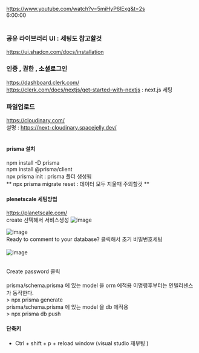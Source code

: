 https://www.youtube.com/watch?v=5miHyP6lExg&t=2s
<br />
6:00:00
<br /><br />

### 공유 라이브러리 UI : 세팅도 참고할것
https://ui.shadcn.com/docs/installation
<br />
### 인증 , 권한 , 소셜로그인
https://dashboard.clerk.com/
<br />
https://clerk.com/docs/nextjs/get-started-with-nextjs : next.js 세팅 
<br />
### 파일업로드
https://cloudinary.com/
<br />
설명 : https://next-cloudinary.spacejelly.dev/
<br />
<br />
#### prisma 설치
npm install -D prisma <br />
npm install @prisma/client <br />
npx prisma init : prisma 폴더 생성됨 <br />
** npx prisma migrate reset  : 데이터 모두 지울때 주의할것 **
<br />

#### plenetscale 세팅방법
https://planetscale.com/
<br />
create 선택해서 서비스생성
![image](https://github.com/julboy2/ecommerce-admin-clone/assets/6093105/d35e9d34-29af-4192-8672-7ac196170ca8)

![image](https://github.com/julboy2/ecommerce-admin-clone/assets/6093105/adea84f9-09fb-4501-a4d2-e4498ecc3ded)
<br />
Ready to comment to your database? 클릭해서 초기 비밀번호세팅
<br />
<br />
![image](https://github.com/julboy2/ecommerce-admin-clone/assets/6093105/e36750e4-d99d-43b0-b18a-8469386c6c19)

<br />
Create password  클릭
<br />
<br />
prisma/schema.prisma 에 있는 model 을 orm 에적용 이명령후부터는 인텔리센스가 동작한다. <br />
> npx prisma generate
<br />
prisma/schema.prisma 에 있는 model 을 db 에적용 <br />
> npx prisma db push
<br />

#### 단축키
- Ctrl + shift + p + reload window (visual studio 재부팅 )
